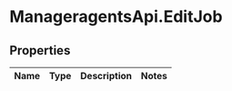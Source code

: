 # ManageragentsApi.EditJob

## Properties
Name | Type | Description | Notes
------------ | ------------- | ------------- | -------------


